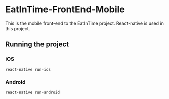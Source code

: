 # EatInTime-FrontEnd-Mobile
This is the mobile front-end to the EatInTime project. React-native is used in this project.

## Running the project
### iOS
```
react-native run-ios
```

### Android
```
react-native run-android
```